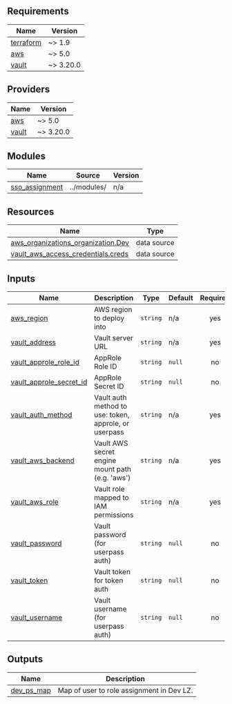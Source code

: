 ## Requirements

| Name | Version |
|------|---------|
| <a name="requirement_terraform"></a> [terraform](#requirement\_terraform) | ~> 1.9 |
| <a name="requirement_aws"></a> [aws](#requirement\_aws) | ~> 5.0 |
| <a name="requirement_vault"></a> [vault](#requirement\_vault) | ~> 3.20.0 |

## Providers

| Name | Version |
|------|---------|
| <a name="provider_aws"></a> [aws](#provider\_aws) | ~> 5.0 |
| <a name="provider_vault"></a> [vault](#provider\_vault) | ~> 3.20.0 |

## Modules

| Name | Source | Version |
|------|--------|---------|
| <a name="module_sso_assignment"></a> [sso\_assignment](#module\_sso\_assignment) | ../modules/ | n/a |

## Resources

| Name | Type |
|------|------|
| [aws_organizations_organization.Dev](https://registry.terraform.io/providers/hashicorp/aws/latest/docs/data-sources/organizations_organization) | data source |
| [vault_aws_access_credentials.creds](https://registry.terraform.io/providers/hashicorp/vault/latest/docs/data-sources/aws_access_credentials) | data source |

## Inputs

| Name | Description | Type | Default | Required |
|------|-------------|------|---------|:--------:|
| <a name="input_aws_region"></a> [aws\_region](#input\_aws\_region) | AWS region to deploy into | `string` | n/a | yes |
| <a name="input_vault_address"></a> [vault\_address](#input\_vault\_address) | Vault server URL | `string` | n/a | yes |
| <a name="input_vault_approle_role_id"></a> [vault\_approle\_role\_id](#input\_vault\_approle\_role\_id) | AppRole Role ID | `string` | `null` | no |
| <a name="input_vault_approle_secret_id"></a> [vault\_approle\_secret\_id](#input\_vault\_approle\_secret\_id) | AppRole Secret ID | `string` | `null` | no |
| <a name="input_vault_auth_method"></a> [vault\_auth\_method](#input\_vault\_auth\_method) | Vault auth method to use: token, approle, or userpass | `string` | n/a | yes |
| <a name="input_vault_aws_backend"></a> [vault\_aws\_backend](#input\_vault\_aws\_backend) | Vault AWS secret engine mount path (e.g. 'aws') | `string` | n/a | yes |
| <a name="input_vault_aws_role"></a> [vault\_aws\_role](#input\_vault\_aws\_role) | Vault role mapped to IAM permissions | `string` | n/a | yes |
| <a name="input_vault_password"></a> [vault\_password](#input\_vault\_password) | Vault password (for userpass auth) | `string` | `null` | no |
| <a name="input_vault_token"></a> [vault\_token](#input\_vault\_token) | Vault token for token auth | `string` | `null` | no |
| <a name="input_vault_username"></a> [vault\_username](#input\_vault\_username) | Vault username (for userpass auth) | `string` | `null` | no |

## Outputs

| Name | Description |
|------|-------------|
| <a name="output_dev_ps_map"></a> [dev\_ps\_map](#output\_dev\_ps\_map) | Map of user to role assignment in Dev LZ. |
